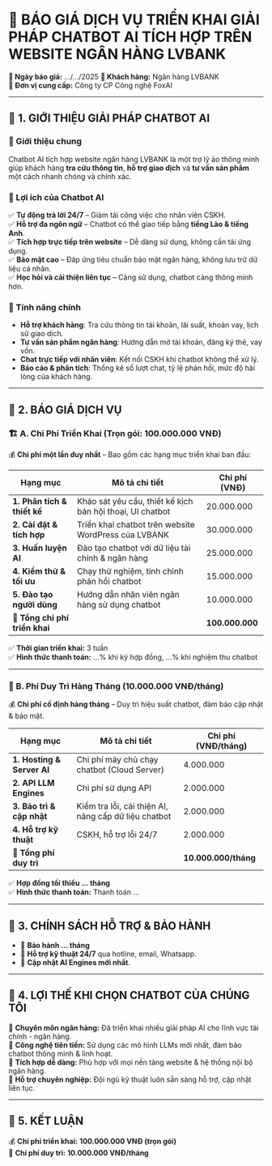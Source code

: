# 📄 BÁO GIÁ DỊCH VỤ TRIỂN KHAI GIẢI PHÁP CHATBOT AI TÍCH HỢP TRÊN WEBSITE NGÂN HÀNG LVBANK

**📌 Ngày báo giá:** .../.../2025 
**📌 Khách hàng:** Ngân hàng LVBANK  
**📌 Đơn vị cung cấp:** Công ty CP Công nghệ FoxAI  

---

## 📍 1. GIỚI THIỆU GIẢI PHÁP CHATBOT AI

### 🔹 Giới thiệu chung
Chatbot AI tích hợp website ngân hàng LVBANK là một trợ lý ảo thông minh giúp khách hàng **tra cứu thông tin**, **hỗ trợ giao dịch** và **tư vấn sản phẩm** một cách nhanh chóng và chính xác.  

### 🔹 Lợi ích của Chatbot AI
✅ **Tự động trả lời 24/7** – Giảm tải công việc cho nhân viên CSKH.  
✅ **Hỗ trợ đa ngôn ngữ** – Chatbot có thể giao tiếp bằng **tiếng Lào & tiếng Anh**.  
✅ **Tích hợp trực tiếp trên website** – Dễ dàng sử dụng, không cần tải ứng dụng.  
✅ **Bảo mật cao** – Đáp ứng tiêu chuẩn bảo mật ngân hàng, không lưu trữ dữ liệu cá nhân.  
✅ **Học hỏi và cải thiện liên tục** – Càng sử dụng, chatbot càng thông minh hơn.  

### 🔹 Tính năng chính
- **Hỗ trợ khách hàng**: Tra cứu thông tin tài khoản, lãi suất, khoản vay, lịch sử giao dịch.
- **Tư vấn sản phẩm ngân hàng**: Hướng dẫn mở tài khoản, đăng ký thẻ, vay vốn.
- **Chat trực tiếp với nhân viên**: Kết nối CSKH khi chatbot không thể xử lý.
- **Báo cáo & phân tích**: Thống kê số lượt chat, tỷ lệ phản hồi, mức độ hài lòng của khách hàng.

---

## 📍 2. BÁO GIÁ DỊCH VỤ

### 🏗 A. Chi Phí Triển Khai (Trọn gói: **100.000.000 VNĐ**)
💰 **Chi phí một lần duy nhất** – Bao gồm các hạng mục triển khai ban đầu:

| **Hạng mục** | **Mô tả chi tiết** | **Chi phí (VNĐ)** |
|-------------|--------------------|----------------|
| **1. Phân tích & thiết kế** | Khảo sát yêu cầu, thiết kế kịch bản hội thoại, UI chatbot | 20.000.000 |
| **2. Cài đặt & tích hợp** | Triển khai chatbot trên website WordPress của LVBANK | 30.000.000 |
| **3. Huấn luyện AI** | Đào tạo chatbot với dữ liệu tài chính & ngân hàng | 25.000.000 |
| **4. Kiểm thử & tối ưu** | Chạy thử nghiệm, tinh chỉnh phản hồi chatbot | 15.000.000 |
| **5. Đào tạo người dùng** | Hướng dẫn nhân viên ngân hàng sử dụng chatbot | 10.000.000 |
| **🎯 Tổng chi phí triển khai** |  | **100.000.000** |

✅ **Thời gian triển khai:** 3 tuần  
✅ **Hình thức thanh toán:** ...% khi ký hợp đồng, ...% khi nghiệm thu chatbot  

---

### 🔄 B. Phí Duy Trì Hàng Tháng (**10.000.000 VNĐ/tháng**)
💰 **Chi phí cố định hàng tháng** – Duy trì hiệu suất chatbot, đảm bảo cập nhật & bảo mật.

| **Hạng mục** | **Mô tả chi tiết** | **Chi phí (VNĐ/tháng)** |
|-------------|--------------------|----------------|
| **1. Hosting & Server AI** | Chi phí máy chủ chạy chatbot (Cloud Server) | 4.000.000 |
| **2. API LLM Engines** | Chi phí sử dụng API | 2.000.000 |
| **3. Bảo trì & cập nhật** | Kiểm tra lỗi, cải thiện AI, nâng cấp dữ liệu chatbot | 2.000.000 |
| **4. Hỗ trợ kỹ thuật** | CSKH, hỗ trợ lỗi 24/7 | 2.000.000 |
| **🎯 Tổng phí duy trì** |  | **10.000.000/tháng** |

✅ **Hợp đồng tối thiểu ... tháng**  
✅ **Hình thức thanh toán:** Thanh toán ...

---

## 📍 3. CHÍNH SÁCH HỖ TRỢ & BẢO HÀNH
- 🎯 **Bảo hành ... tháng**
- 🎯 **Hỗ trợ kỹ thuật 24/7** qua hotline, email, Whatsapp.
- 🎯 **Cập nhật AI Engines mới nhất**.

---

## 📍 4. LỢI THẾ KHI CHỌN CHATBOT CỦA CHÚNG TÔI
🔹 **Chuyên môn ngân hàng:** Đã triển khai nhiều giải pháp AI cho lĩnh vực tài chính - ngân hàng.  
🔹 **Công nghệ tiên tiến:** Sử dụng các mô hình LLMs mới nhất, đảm bảo chatbot thông minh & linh hoạt.  
🔹 **Tích hợp dễ dàng:** Phù hợp với mọi nền tảng website & hệ thống nội bộ ngân hàng.  
🔹 **Hỗ trợ chuyên nghiệp:** Đội ngũ kỹ thuật luôn sẵn sàng hỗ trợ, cập nhật liên tục.  

---

## 📍 5. KẾT LUẬN
💰 **Chi phí triển khai:** **100.000.000 VNĐ (trọn gói)**  
🔄 **Chi phí duy trì:** **10.000.000 VNĐ/tháng**  

